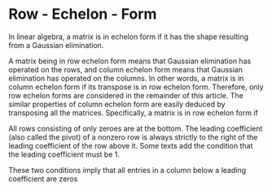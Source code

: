 # Row - Echelon - Form

In linear algebra, a matrix is in echelon form if it has the shape resulting from a Gaussian elimination.

A matrix being in row echelon form means that Gaussian elimination has operated on the rows, and column echelon form means that Gaussian elimination has operated on the columns. In other words, a matrix is in column echelon form if its transpose is in row echelon form. Therefore, only row echelon forms are considered in the remainder of this article. The similar properties of column echelon form are easily deduced by transposing all the matrices. Specifically, a matrix is in row echelon form if

All rows consisting of only zeroes are at the bottom.
The leading coefficient (also called the pivot) of a nonzero row is always strictly to the right of the leading coefficient of the row above it.
Some texts add the condition that the leading coefficient must be 1.

These two conditions imply that all entries in a column below a leading coefficient are zeros
